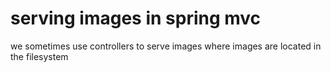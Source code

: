 # serving images in spring mvc
we sometimes use controllers to serve images where images are located in the filesystem
